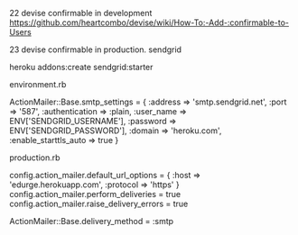 



22 devise confirmable in development
https://github.com/heartcombo/devise/wiki/How-To:-Add-:confirmable-to-Users

23 devise confirmable in production. sendgrid

heroku addons:create sendgrid:starter

environment.rb

ActionMailer::Base.smtp_settings = {
  :address => 'smtp.sendgrid.net', 
  :port => '587', 
  :authentication => :plain, 
  :user_name => ENV['SENDGRID_USERNAME'], 
  :password => ENV['SENDGRID_PASSWORD'], 
  :domain => 'heroku.com', 
  :enable_starttls_auto => true 
}

production.rb

  config.action_mailer.default_url_options = { :host => 'edurge.herokuapp.com', :protocol => 'https' }
  config.action_mailer.perform_deliveries = true
  config.action_mailer.raise_delivery_errors = true

  ActionMailer::Base.delivery_method = :smtp